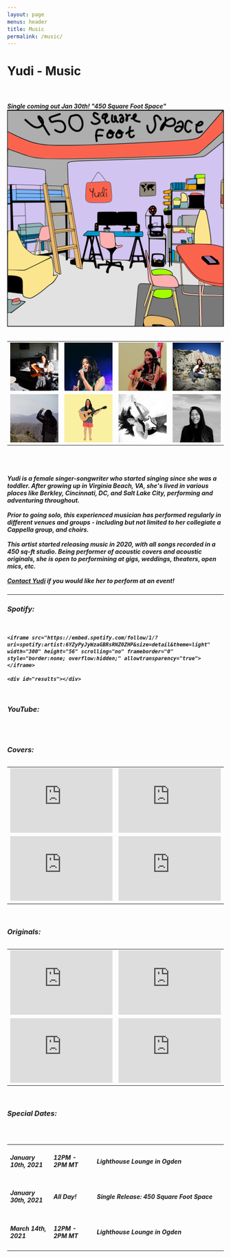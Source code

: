 ```yaml
---
layout: page
menus: header
title: Music
permalink: /music/
---
```


<h1 class="text-center"> Yudi - Music </h1>

<br/>
<h5>
Single coming out Jan 30th! "450 Square Foot Space"
<img src="/assets/img/450sqftspaceart.png" class="img-fluid">
<br/>
<br>

<table width="100%">
<tr>
<td width="25%">
<img src="/assets/img/music1.jpg" class="img-fluid">
</td>
<td width="25%">
<img src="/assets/img/music2.jpg" class="img-fluid">
</td>
<td width="25%">
<img src="/assets/img/music3.jpg" class="img-fluid">
</td>
<td width="25%">
<img src="/assets/img/music4.jpg" class="img-fluid">
</td>
</tr>

<tr>
<td width="25%">
<img src="/assets/img/music5.jpg" class="img-fluid">
</td>
<td width="25%">
<img src="/assets/img/music6.png" class="img-fluid">
</td>
<td width="25%">
<img src="/assets/img/music7.png" class="img-fluid">
</td>
<td width="25%">
<img src="/assets/img/music8.jpg" class="img-fluid">
</td>
</tr>
<table>
<br/>

<br/>
<h5>
Yudi is a female singer-songwriter who started singing since she was a toddler. After growing up in Virginia Beach, VA, she's lived in various places like Berkley, Cincinnati, DC, and Salt Lake City, performing and adventuring throughout. 
<br/>
<br/>
Prior to going solo, this experienced musician has performed regularly in different venues and groups - including but not limited to her collegiate a Cappella group, and choirs.  
<br/>
<br/>
This artist started releasing music in 2020, with all songs recorded in a 450 sq-ft studio. Being performer of acoustic covers and acoustic originals, she is open to performining at gigs, weddings, theaters, open mics, etc.
<br/>
<br/>
<a href="https://yudiko.github.io/contact/#/">Contact Yudi</a> if you would like her to perform at an event! 

</h5>
<hr />
<h3>Spotify:</h3>
<br/>
<body>
   <div class="container">

   	<iframe src="https://embed.spotify.com/follow/1/?uri=spotify:artist:6YZyPyJyWzaGBRsRNZ0ZHP&size=detail&theme=light" width="300" height="56" scrolling="no" frameborder="0" style="border:none; overflow:hidden;" allowtransparency="true"></iframe>

   	<div id="results"></div>

   </div>

 </body>
<br/>
<h3>YouTube:</h3>
<br/>
<body>
<div class="container">
<script src="https://apis.google.com/js/platform.js"></script>

<div class="g-ytsubscribe" data-channelid="UCBngJ1efJfFtKdmBZWKo-kg" data-layout="full" data-count="default"></div>
   </div>
</body>
<br/>
<h3>Covers:</h3>

<table width="100%">
<tr>
<td>
<iframe width="100%" height=auto src="https://www.youtube.com/embed/iygOABIW_Qs" frameborder="0" allow="accelerometer; autoplay; encrypted-media; gyroscope; picture-in-picture" allowfullscreen></iframe>
</td>
<td>
<iframe width="100%" height=auto src="https://www.youtube.com/embed/FsQGA0AIaUY" frameborder="0" allow="accelerometer; autoplay; encrypted-media; gyroscope; picture-in-picture" allowfullscreen></iframe>
</td>
</tr>
<tr>
<td>
<iframe width="100%" height=auto src="https://www.youtube.com/embed/ytDrD1Tmxkw" frameborder="0" allow="accelerometer; autoplay; encrypted-media; gyroscope; picture-in-picture" allowfullscreen></iframe>
</td>
<td>
<iframe width="100%" height=auto src="https://www.youtube.com/embed/fAAVWLOopRY" frameborder="0" allow="accelerometer; autoplay; encrypted-media; gyroscope; picture-in-picture" allowfullscreen></iframe>
</td>
</tr>
<table>
<br/>

<h3>Originals:</h3>

<table width="100%">
<tr>
<td>
<iframe width="100%" height=auto src="https://www.youtube.com/embed/aTwRE3vL2Bs" frameborder="0" allow="accelerometer; autoplay; encrypted-media; gyroscope; picture-in-picture" allowfullscreen></iframe>
</td>
<td>
<iframe width="100%" height=auto src="https://www.youtube.com/embed/-ty8y-nRHCA" frameborder="0" allow="accelerometer; autoplay; encrypted-media; gyroscope; picture-in-picture" allowfullscreen></iframe>
</td>
</tr>
<tr>
<td>
<iframe width="100%" height=auto src="https://www.youtube.com/embed/ngDtU--h0HY" frameborder="0" allow="accelerometer; autoplay; encrypted-media; gyroscope; picture-in-picture" allowfullscreen></iframe>
</td>
<td>
<iframe width="100%" height=auto src="https://www.youtube.com/embed/54Dtv1WgtjU" frameborder="0" allow="accelerometer; autoplay; clipboard-write; encrypted-media; gyroscope; picture-in-picture" allowfullscreen></iframe>
</td>
</tr>
<table>
<br/>

<h3>Special Dates:</h3>
<br/>
<table width="100%">

<tr>
<td width="20%">
<h5>January 10th, 2021</h5>
</td>
<td width="20%">
<h5>12PM - 2PM MT</h5>
</td>
<td width="60%">
<h5>Lighthouse Lounge in Ogden</h5>
</td>
</tr>
<tr>
<td width="20%">
<h5>January 30th, 2021</h5>
</td>
<td width="20%">
<h5>All Day!</h5>
</td>
<td width="60%">
<h5>Single Release: 450 Square Foot Space</h5>
</td>
</tr> 
<tr>
<td width="20%">
<h5>March 14th, 2021</h5>
</td>
<td width="20%">
<h5>12PM - 2PM MT</h5>
</td>
<td width="60%">
<h5>Lighthouse Lounge in Ogden</h5>
</td>
</tr> 
<table>

<!-- Add one of these for a new event: -->

<!-- <tr>
<td width="20%">
<h5>January 10th, 2021</h5>
</td>
<td width="20%">
<h5>12PM - 2PM MT</h5>
</td>
<td width="60%">
<h5>Lighthouse Lounge in Ogden</h5>
</td>
</tr> -->


<br/>